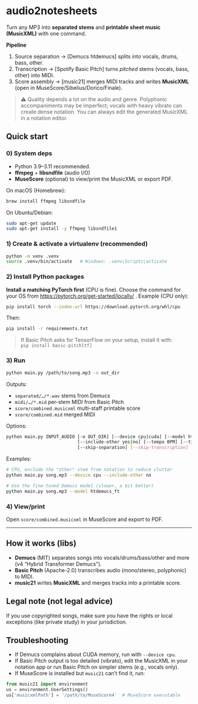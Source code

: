# audio2notesheets

Turn any MP3 into **separated stems** and **printable sheet music (MusicXML)** with one command.

**Pipeline**  
1) Source separation → [Demucs htdemucs] splits into vocals, drums, bass, other.  
2) Transcription → [Spotify Basic Pitch] turns *pitched* stems (vocals, bass, other) into MIDI.  
3) Score assembly → [music21] merges MIDI tracks and writes **MusicXML** (open in MuseScore/Sibelius/Dorico/Finale).

> ⚠️ Quality depends a lot on the audio and genre. Polyphonic accompaniments may be imperfect; vocals with heavy vibrato can create dense notation. You can always edit the generated MusicXML in a notation editor.

## Quick start

### 0) System deps
- Python 3.9–3.11 recommended.
- **ffmpeg** + **libsndfile** (audio I/O)
- **MuseScore** (optional) to view/print the MusicXML or export PDF.

On macOS (Homebrew):
```bash
brew install ffmpeg libsndfile
```

On Ubuntu/Debian:
```bash
sudo apt-get update
sudo apt-get install -y ffmpeg libsndfile1
```

### 1) Create & activate a virtualenv (recommended)
```bash
python -m venv .venv
source .venv/bin/activate   # Windows: .venv\Scripts\activate
```

### 2) Install Python packages
**Install a matching PyTorch first** (CPU is fine). Choose the command for your OS from https://pytorch.org/get-started/locally/ . Example (CPU only):
```bash
pip install torch --index-url https://download.pytorch.org/whl/cpu
```
Then:
```bash
pip install -r requirements.txt
```

> If Basic Pitch asks for TensorFlow on your setup, install it with:  
> `pip install basic-pitch[tf]`

### 3) Run
```bash
python main.py /path/to/song.mp3 -o out_dir
```
Outputs:
- `separated/…/*.wav` stems from Demucs
- `midi/…/*.mid` per-stem MIDI from Basic Pitch
- `score/combined.musicxml` multi-staff printable score
- `score/combined.mid` merged MIDI

Options:
```bash
python main.py INPUT_AUDIO [-o OUT_DIR] [--device cpu|cuda] [--model htdemucs|htdemucs_ft|hdemucs_mmi|htdemucs_6s]
                           [--include-other yes|no] [--tempo BPM] [--time-signature TS]
                           [--skip-separation] [--skip-transcription]
```
Examples:
```bash
# CPU, exclude the "other" stem from notation to reduce clutter
python main.py song.mp3 --device cpu --include-other no

# Use the fine-tuned Demucs model (slower, a bit better)
python main.py song.mp3 --model htdemucs_ft
```

### 4) View/print
Open `score/combined.musicxml` in MuseScore and export to PDF.

---

## How it works (libs)
- **Demucs** (MIT) separates songs into vocals/drums/bass/other and more (v4 “Hybrid Transformer Demucs”).  
- **Basic Pitch** (Apache-2.0) transcribes audio (mono/stereo, polyphonic) to MIDI.  
- **music21** writes **MusicXML** and merges tracks into a printable score.

## Legal note (not legal advice)
If you use copyrighted songs, make sure you have the rights or local exceptions (like private study) in your jurisdiction.

## Troubleshooting
- If Demucs complains about CUDA memory, run with `--device cpu`.
- If Basic Pitch output is too detailed (vibrato), edit the MusicXML in your notation app or run Basic Pitch on simpler stems (e.g., vocals only).
- If MuseScore is installed but `music21` can’t find it, run:
```python
from music21 import environment
us = environment.UserSettings()
us['musicxmlPath'] = '/path/to/MuseScore4'  # MuseScore executable
```
